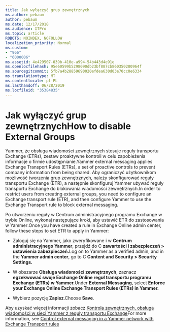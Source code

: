 ```yaml
---
title: Jak wyłączyć grup zewnętrznych
ms.author: pebaum
author: pebaum
ms.date: 12/17/2018
ms.audience: ITPro
ms.topic: article
ROBOTS: NOINDEX, NOFOLLOW
localization_priority: Normal
ms.custom:
- "966"
- "6000006"
ms.assetid: 4e429507-039b-410e-a994-54b443d4e91e
ms.openlocfilehash: 95e60599b5298090db23bf887cb860350280964f
ms.sourcegitcommit: 5fb7a4b28859690020efdea630d03e70cc0e6334
ms.translationtype: MT
ms.contentlocale: pl-PL
ms.lasthandoff: 06/28/2019
ms.locfileid: "35384835"
---
```

# <a name="how-to-disable-external-groups"></a><span data-ttu-id="c4823-102">Jak wyłączyć grup zewnętrznych</span><span class="sxs-lookup"><span data-stu-id="c4823-102">How to disable External Groups</span></span>

<span data-ttu-id="c4823-103">Yammer, że obsługa wiadomości zewnętrznych stosuje reguły transportu Exchange (ETRs), zestaw proaktywne kontroli w celu zapobieżenia informacje o firmie udostępnianie.</span><span class="sxs-lookup"><span data-stu-id="c4823-103">Yammer external messaging applies Exchange Transport Rules (ETRs), a set of proactive controls to prevent company information from being shared.</span></span> <span data-ttu-id="c4823-104">Aby ograniczyć użytkownikom możliwość tworzenia grup zewnętrznych, należy skonfigurować reguły transportu Exchange (ETR), a następnie skonfiguruj Yammer używać reguły transportu Exchange do blokowania wiadomości zewnętrznych.</span><span class="sxs-lookup"><span data-stu-id="c4823-104">In order to restrict users from creating external groups, you need to configure an Exchange transport rule (ETR), and then configure Yammer to use the Exchange Transport rule to block external messaging.</span></span>
  
<span data-ttu-id="c4823-105">Po utworzeniu reguły w Centrum administracyjnego programu Exchange w trybie Online, wykonaj następujące kroki, aby ustawić ETR do zastosowania w Yammer:</span><span class="sxs-lookup"><span data-stu-id="c4823-105">Once you have created a rule in Exchange Online admin center, follow these steps to set ETR to apply in Yammer:</span></span>
  
- <span data-ttu-id="c4823-106">Zaloguj się na Yammer, jako zweryfikowane i w **Centrum administracyjnego Yammer**, przejdź do C **zawartości i zabezpieczeń \> ustawienia zabezpieczeń.**</span><span class="sxs-lookup"><span data-stu-id="c4823-106">Log on to Yammer as a verified admin, and in the **Yammer admin center**, go to C **Content and Security \> Security Settings.**</span></span>

- <span data-ttu-id="c4823-107">W obszarze **Obsługa wiadomości zewnętrznych**, zaznacz **egzekwować swoje Exchange Online reguł transportu programu Exchange (ETRs) w Yammer.**</span><span class="sxs-lookup"><span data-stu-id="c4823-107">Under **External Messaging**, select **Enforce your Exchange Online Exchange Transport Rules (ETRs) in Yammer.**</span></span>

- <span data-ttu-id="c4823-108">Wybierz pozycję **Zapisz**.</span><span class="sxs-lookup"><span data-stu-id="c4823-108">Choose **Save**.</span></span>

<span data-ttu-id="c4823-109">Aby uzyskać więcej informacji zobacz [Kontrola zewnętrznych, obsługa wiadomości w sieci Yammer z reguły transportu Exchange](https://support.office.com/article/Control-external-messaging-in-a-Yammer-network-with-Exchange-Transport-Rules-f8fd6403-c8f3-4307-9230-65304d6000d9)</span><span class="sxs-lookup"><span data-stu-id="c4823-109">For more information, see [Control external messaging in a Yammer network with Exchange Transport rules](https://support.office.com/article/Control-external-messaging-in-a-Yammer-network-with-Exchange-Transport-Rules-f8fd6403-c8f3-4307-9230-65304d6000d9)</span></span>
  